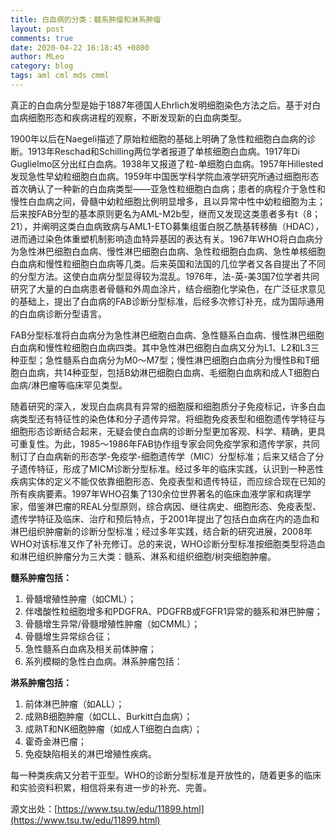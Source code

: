 ```yaml
---
title: 白血病的分类：髓系肿瘤和淋系肿瘤
layout: post
comments: true
date: 2020-04-22 16:18:45 +0800
author: MLeo
category: blog
tags: aml cml mds cmml 
---
```


真正的白血病分型是始于1887年德国人Ehrlich发明细胞染色方法之后。基于对白血病细胞形态和疾病进程的观察，不断发现新的白血病类型。

1900年以后在Naegeli描述了原始粒细胞的基础上明确了急性粒细胞白血病的诊断。1913年Reschad和Schilling两位学者报道了单核细胞白血病。1917年Di Guglielmo区分出红白血病。1938年又报道了粒-单细胞白血病。1957年Hillested发现急性早幼粒细胞白血病。1959年中国医学科学院血液学研究所通过细胞形态首次确认了一种新的白血病类型——亚急性粒细胞白血病；患者的病程介于急性和慢性白血病之间，骨髓中幼粒细胞比例明显增多，且以异常中性中幼粒细胞为主；后来按FAB分型的基本原则更名为AML-M2b型，继而又发现这类患者多有t（8；21），并阐明这类白血病致病与AML1-ETO募集组蛋白脱乙酰基转移酶（HDAC），进而通过染色体重塑机制影响造血特异基因的表达有关。1967年WHO将白血病分为急性淋巴细胞白血病、慢性淋巴细胞白血病、急性粒细胞白血病、急性单核细胞白血病和慢性粒细胞白血病等几类。后来英国和法国的几位学者又各自提出了不同的分型方法。这使白血病分型显得较为混乱。1976年，法-英-美3国7位学者共同研究了大量的白血病患者骨髓和外周血涂片，结合细胞化学染色，在广泛征求意见的基础上，提出了白血病的FAB诊断分型标准，后经多次修订补充，成为国际通用的白血病诊断分型语言。

FAB分型标准将白血病分为急性淋巴细胞白血病、急性髓系白血病、慢性淋巴细胞白血病和慢性粒细胞白血病四类。其中急性淋巴细胞白血病又分为L1、L2和L3三种亚型；急性髓系白血病分为M0～M7型；慢性淋巴细胞白血病分为慢性B和T细胞白血病，共14种亚型，包括B幼淋巴细胞白血病、毛细胞白血病和成人T细胞白血病/淋巴瘤等临床罕见类型。

随着研究的深入，发现白血病具有异常的细胞膜和细胞质分子免疫标记，许多白血病类型还有特征性的染色体和分子遗传异常。将细胞免疫表型和细胞遗传学特征与细胞形态诊断结合起来，无疑会使白血病的诊断分型更加客观、科学、精确，更具可重复性。为此，1985～1986年FAB协作组专家会同免疫学家和遗传学家，共同制订了白血病新的形态学-免疫学-细胞遗传学（MIC）分型标准；后来又结合了分子遗传特征，形成了MICM诊断分型标准。经过多年的临床实践，认识到一种恶性疾病实体的定义不能仅依靠细胞形态、免疫表型和遗传特征，而应综合现在已知的所有疾病要素。1997年WHO召集了130余位世界著名的临床血液学家和病理学家，借鉴淋巴瘤的REAL分型原则，综合病因、继往病史、细胞形态、免疫表型、遗传学特征及临床、治疗和预后特点，于2001年提出了包括白血病在内的造血和淋巴组织肿瘤新的诊断分型标准；经过多年实践，结合新的研究进展，2008年WHO对该标准又作了补充修订。总的来说，WHO诊断分型标准按细胞类型将造血和淋巴组织肿瘤分为三大类：髓系、淋系和组织细胞/树突细胞肿瘤。

**髓系肿瘤包括：**

1.  骨髓增殖性肿瘤（如CML）；
2.  伴嗜酸性粒细胞增多和PDGFRA、PDGFRB或FGFR1异常的髓系和淋巴肿瘤；
3.  骨髓增生异常/骨髓增殖性肿瘤（如CMML）；
4.  骨髓增生异常综合征；
5.  急性髓系白血病及相关前体肿瘤；
6.  系列模糊的急性白血病。淋系肿瘤包括：

**淋系肿瘤包括：**

1.  前体淋巴肿瘤（如ALL）；
2.  成熟B细胞肿瘤（如CLL、Burkitt白血病）；
3.  成熟T和NK细胞肿瘤（如成人T细胞白血病）；
4.  霍奇金淋巴瘤；
5.  免疫缺陷相关的淋巴增殖性疾病。

每一种类疾病又分若干亚型。WHO的诊断分型标准是开放性的，随着更多的临床和实验资料积累，相信将来有进一步的补充、完善。

源文出处：[https://www.tsu.tw/edu/11899.html](https://www.tsu.tw/edu/11899.html)
